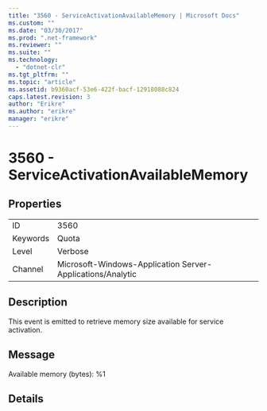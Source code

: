```yaml
---
title: "3560 - ServiceActivationAvailableMemory | Microsoft Docs"
ms.custom: ""
ms.date: "03/30/2017"
ms.prod: ".net-framework"
ms.reviewer: ""
ms.suite: ""
ms.technology: 
  - "dotnet-clr"
ms.tgt_pltfrm: ""
ms.topic: "article"
ms.assetid: b9360acf-53e6-422f-bacf-12918088c824
caps.latest.revision: 3
author: "Erikre"
ms.author: "erikre"
manager: "erikre"
---
```

# 3560 - ServiceActivationAvailableMemory
## Properties  
  
|||  
|-|-|  
|ID|3560|  
|Keywords|Quota|  
|Level|Verbose|  
|Channel|Microsoft-Windows-Application Server-Applications/Analytic|  
  
## Description  
 This event is emitted to retrieve memory size available for service activation.  
  
## Message  
 Available memory (bytes): %1  
  
## Details